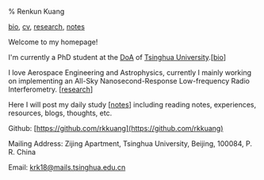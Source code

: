 % Renkun Kuang

[bio](https://rkkuang.github.io/bio.html), [cv](https://rkkuang.github.io/cv.pdf), [research](https://rkkuang.github.io/research/research.html), [notes](https://rkkuang.github.io/notes)

Welcome to my homepage!

I'm currently a PhD student at the [DoA](http://astro.tsinghua.edu.cn/) of [Tsinghua University](https://www.tsinghua.edu.cn/publish/thu2018en/index.html).[[bio](https://rkkuang.github.io/bio_me.html)]

I love Aerospace Engineering and Astrophysics, currently I mainly working on implementing an All-Sky Nanosecond-Response Low-frequency Radio Interferometry. [[research](https://rkkuang.github.io/research/research.html)]

Here I will post my daily study [[notes](https://rkkuang.github.io/notes)] including reading notes, experiences, resources, blogs, thoughts, etc.



<script type="text/javascript" src="//rf.revolvermaps.com/0/0/1.js?i=5ql9o894hut&amp;s=260&amp;m=0&amp;v=true&amp;r=false&amp;b=000000&amp;n=false&amp;c=ff0000" async="async"></script>
Github: [https://github.com/rkkuang](https://github.com/rkkuang)

Mailing Address: Zijing Apartment, Tsinghua University, Beijing, 100084, P. R. China

Email: krk18@mails.tsinghua.edu.cn
